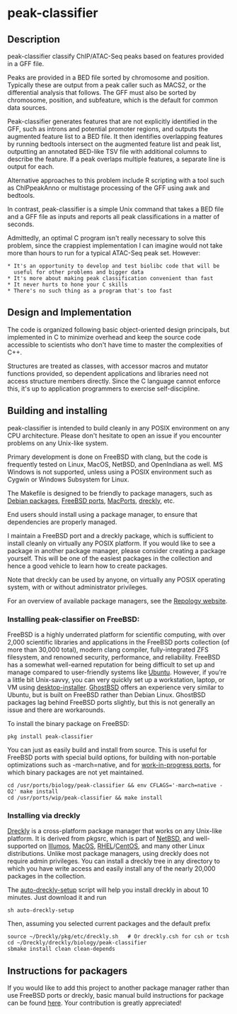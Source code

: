 # peak-classifier

## Description

peak-classifier classify ChIP/ATAC-Seq peaks based on features provided in
a GFF file.

Peaks are provided in a BED file sorted by chromosome and position.  Typically
these are output from a peak caller such as MACS2, or the differential
analysis that follows.  The GFF must also be sorted by chromosome, position,
and subfeature, which is the default for common data sources.

Peak-classifier generates features that are not explicitly identified in the
GFF, such as introns and potential promoter regions, and outputs the augmented
feature list to a BED file.  It then identifies overlapping features by
running bedtools intersect on the augmented feature list and peak list,
outputting an annotated BED-like TSV file with additional columns to describe
the feature.  If a peak overlaps multiple features, a separate line is output
for each.

Alternative approaches to this problem include R scripting with a tool such
as ChIPpeakAnno or multistage processing of the GFF using awk and bedtools.

In contrast, peak-classifier is a simple Unix command that takes a BED file
and a GFF file as inputs and reports all peak classifications in a matter of
seconds.

Admittedly, an optimal C program isn't really necessary to solve this problem,
since the crappiest implementation I can imagine would not take more than
hours to run for a typical ATAC-Seq peak set.  However:

    * It's an opportunity to develop and test biolibc code that will be
      useful for other problems and bigger data
    * It's more about making peak classification convenient than fast
    * It never hurts to hone your C skills
    * There's no such thing as a program that's too fast

## Design and Implementation

The code is organized following basic object-oriented design principals, but
implemented in C to minimize overhead and keep the source code accessible to
scientists who don't have time to master the complexities of C++.

Structures are treated as classes, with accessor macros and mutator functions
provided, so dependent applications and libraries need not access
structure members directly.  Since the C language cannot enforce this, it's
up to application programmers to exercise self-discipline.

## Building and installing

peak-classifier is intended to build cleanly in any POSIX environment on
any CPU architecture.  Please
don't hesitate to open an issue if you encounter problems on any
Unix-like system.

Primary development is done on FreeBSD with clang, but the code is frequently
tested on Linux, MacOS, NetBSD, and OpenIndiana as well.  MS Windows is not supported,
unless using a POSIX environment such as Cygwin or Windows Subsystem for Linux.

The Makefile is designed to be friendly to package managers, such as
[Debian packages](https://www.debian.org/distrib/packages),
[FreeBSD ports](https://www.freebsd.org/ports/),
[MacPorts](https://www.macports.org/), [dreckly](https://github.com/drecklypkg/dreckly), etc.

End users should install using a package manager, to ensure that
dependencies are properly managed.

I maintain a FreeBSD port and a dreckly package, which is sufficient to install
cleanly on virtually any POSIX platform.  If you would like to see a
package in another package manager, please consider creating a package
yourself.  This will be one of the easiest packages in the collection and
hence a good vehicle to learn how to create packages.

Note that dreckly can be used by anyone, on virtually any POSIX operating
system, with or without administrator privileges.

For an overview of available package managers, see the
[Repology website](https://repology.org/).

### Installing peak-classifier on FreeBSD:

FreeBSD is a highly underrated platform for scientific computing, with over
2,000 scientific libraries and applications in the FreeBSD ports collection
(of more than 30,000 total), modern clang compiler, fully-integrated ZFS
filesystem, and renowned security, performance, and reliability.
FreeBSD has a somewhat well-earned reputation for being difficult to set up
and manage compared to user-friendly systems like [Ubuntu](https://ubuntu.com/).
However, if you're a little bit Unix-savvy, you can very quickly set up a
workstation, laptop, or VM using
[desktop-installer](http://www.acadix.biz/desktop-installer.php).
[GhostBSD](https://ghostbsd.org/) offers an experience very similar
to Ubuntu, but is built on FreeBSD rather than Debian Linux.  GhostBSD
packages lag behind FreeBSD ports slightly, but this is not generally
an issue and there are workarounds.

To install the binary package on FreeBSD:

```
pkg install peak-classifier
```

You can just as easily build and install from source.  This is useful for
FreeBSD ports with special build options, for building with non-portable
optimizations such as -march=native, and for 
[work-in-progress ports](https://github.com/outpaddling/freebsd-ports-wip),
for which binary packages are not yet maintained.

```
cd /usr/ports/biology/peak-classifier && env CFLAGS='-march=native -O2' make install
cd /usr/ports/wip/peak-classifier && make install
```

### Installing via dreckly

[Dreckly](https://github.com/drecklypkg/dreckly) is a cross-platform package manager that works on any Unix-like
platform. It is derived from pkgsrc, which is part of [NetBSD](https://www.netbsd.org/), and well-supported
on [Illumos](https://illumos.org/), [MacOS](https://www.apple.com/macos/),
[RHEL](https://www.redhat.com)/[CentOS](https://www.centos.org/), and
many other Linux distributions.
Unlike most package managers, using dreckly does not require admin privileges.  You can install a dreckly
tree in any directory to which you have write access and easily install any
of the nearly 20,000 packages in the collection.

The
[auto-dreckly-setup](https://github.com/outpaddling/auto-admin/blob/master/User-scripts/auto-dreckly-setup)
script will help you install dreckly in about 10 minutes.  Just download it
and run

```
sh auto-dreckly-setup
```

Then, assuming you selected current packages and the default prefix

```
source ~/Dreckly/pkg/etc/dreckly.sh   # Or dreckly.csh for csh or tcsh
cd ~/Dreckly/dreckly/biology/peak-classifier
sbmake install clean clean-depends
```

## Instructions for packagers

If you would like to add this project to another package manager
rather than use FreeBSD ports or dreckly, basic manual build instructions
for package can be found
[here](https://github.com/outpaddling/Coding-Standards/blob/main/package.md).
Your contribution is greatly appreciated!
